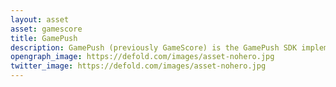```yaml
---
layout: asset
asset: gamescore
title: GamePush
description: GamePush (previously GameScore) is the GamePush SDK implementation for the Defold game engine.
opengraph_image: https://defold.com/images/asset-nohero.jpg
twitter_image: https://defold.com/images/asset-nohero.jpg
---
```

